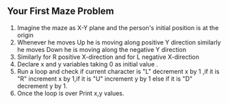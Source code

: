 ## Your First Maze Problem

1. Imagine the maze as X-Y plane and the person's initial position is at the origin
2. Whenever he moves Up he is moving along positive Y direction similarly  he moves Down he is moving along the negative Y direction 
3. Similarly for R positive X-direction and for L negative X-direction
4. Declare x and y variables taking 0 as initial value .
5. Run a loop and check if current character  is "L" decrement x by 1 ,if it is "R" increment x by 1,if it is "U" increment y by 1 else if it is  "D" decrement y by 1.
6. Once the loop is over Print x,y values.
